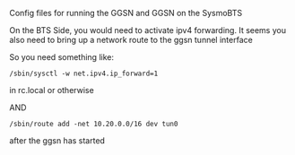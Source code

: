 
Config files for running the GGSN and GGSN on the SysmoBTS

On the BTS Side, you would need to activate ipv4 forwarding.
It seems you also need to bring up a network route to the ggsn tunnel interface

So you need something like:

    /sbin/sysctl -w net.ipv4.ip_forward=1

in rc.local or otherwise

AND

    /sbin/route add -net 10.20.0.0/16 dev tun0

after the ggsn has started

